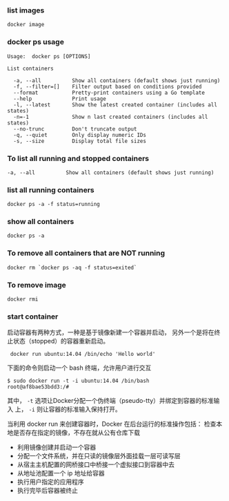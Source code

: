 ###  list images
```
docker image
```
### docker ps usage 
```
Usage:	docker ps [OPTIONS]

List containers

  -a, --all          Show all containers (default shows just running)
  -f, --filter=[]    Filter output based on conditions provided
  --format           Pretty-print containers using a Go template
  --help             Print usage
  -l, --latest       Show the latest created container (includes all states)
  -n=-1              Show n last created containers (includes all states)
  --no-trunc         Don't truncate output
  -q, --quiet        Only display numeric IDs
  -s, --size         Display total file sizes
```

###  To list all running and stopped containers


```
-a, --all          Show all containers (default shows just running)

```

### list all running containers
```
docker ps -a -f status=running
```

### show all containers
```
docker ps -a
```

### To remove all containers that are NOT running
```
docker rm `docker ps -aq -f status=exited`
```

### To remove image
```
docker rmi
```

### start container
启动容器有两种方式，一种是基于镜像新建一个容器并启动，
另外一个是将在终止状态（stopped）的容器重新启动。
```
 docker run ubuntu:14.04 /bin/echo 'Hello world'
```
下面的命令则启动一个 bash 终端，允许用户进行交互

```
$ sudo docker run -t -i ubuntu:14.04 /bin/bash
root@af8bae53bdd3:/#
```
其中， `-t`  选项让Docker分配一个伪终端（pseudo-tty）并绑定到容器的标准输入
上， `-i` 则让容器的标准输入保持打开。

当利用 docker run 来创建容器时，Docker 在后台运行的标准操作包括：
检查本地是否存在指定的镜像，不存在就从公有仓库下载

- 利用镜像创建并启动一个容器
- 分配一个文件系统，并在只读的镜像层外面挂载一层可读写层
- 从宿主主机配置的网桥接口中桥接一个虚拟接口到容器中去
- 从地址池配置一个 ip 地址给容器
- 执行用户指定的应用程序
- 执行完毕后容器被终止